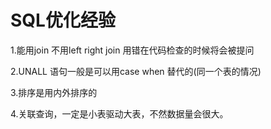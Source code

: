 # SQL优化经验
1.能用join 不用left right join 用错在代码检查的时候将会被提问

2.UNALL 语句一般是可以用case when 替代的(同一个表的情况)

3.排序是用内外排序的

4.关联查询，一定是小表驱动大表，不然数据量会很大。



